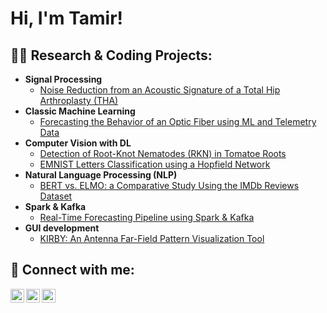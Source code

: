 <h1>Hi, I'm Tamir! <br/>


<h2>👨‍💻 Research & Coding Projects:</h2>

- <b>Signal Processing</b>
  - [Noise Reduction from an Acoustic Signature of a Total Hip Arthroplasty (THA)](https://github.com/tamirshoresh/Medical-Signal-Processing.git)
- <b>Classic Machine Learning</b>
  - [Forecasting the Behavior of an Optic Fiber using ML and Telemetry Data](https://github.com/tamirshoresh/Optic-Fiber-ML.git)
- <b>Computer Vision with DL</b>
  - [Detection of Root-Knot Nematodes (RKN) in Tomatoe Roots](https://github.com/tamirshoresh/Nematode_detection)
  - [EMNIST Letters Classification using a Hopfield Network](https://github.com/tamirshoresh/MNIST-Letter-Classification-Hopfield.git)
- <b>Natural Language Processing (NLP)</b>
  - [BERT vs. ELMO: a Comparative Study Using the IMDb Reviews Dataset](https://github.com/tamirshoresh/Natural-Language-Processing-NLP.git)
- <b>Spark & Kafka</b>
  - [Real-Time Forecasting Pipeline using Spark & Kafka](https://github.com/tamirshoresh/Spark-and-Kafka-Forecasting-Pipeline.git)
- <b>GUI development</b>
  - [KIRBY: An Antenna Far-Field Pattern Visualization Tool](https://github.com/tamirshoresh/KIRBY.git)


<h2> 🤳 Connect with me:</h2>

[<img align="left" alt="JoshMadakor | Twitter" width="22px" src="https://cdn.jsdelivr.net/npm/simple-icons@v3/icons/facebook.svg" />][facebook]
[<img align="left" alt="JoshMadakor | LinkedIn" width="22px" src="https://cdn.jsdelivr.net/npm/simple-icons@v3/icons/linkedin.svg" />][linkedin]
[<img align="left" alt="JoshMadakor | Instagram" width="22px" src="https://cdn.jsdelivr.net/npm/simple-icons@v3/icons/instagram.svg" />][instagram]

[facebook]: https://www.facebook.com/tamir.shoresh?mibextid=ZbWKwL
[instagram]: https://instagram.com/tamir_shoresh?igshid=ZGUzMzM3NWJiOQ==
[linkedin]: https://www.linkedin.com/in/tamir-shoresh-931076209

